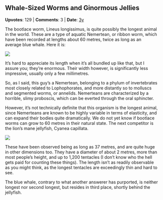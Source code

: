 ## Whale-Sized Worms and Ginormous Jellies
    
**Upvotes**: 129 | **Comments**: 3 | **Date**: [3y](https://www.quora.com/Which-is-the-longest-animal-of-the-world/answer/Gary-Meaney)

The bootlace worm, Lineus longissimus, is quite possibly the longest animal in the world. These are a type of aquatic Nemertean, or ribbon worm, which have been recorded at lengths about 60 metres, twice as long as an average blue whale. Here it is:

![](https://qph.fs.quoracdn.net/main-qimg-09309a0f3826db5d7a3b14c4f4bf96cc-lq)

It’s hard to appreciate its length when it’s all bundled up like that, but I assure you; they’re enormous. Their width however, is significantly less impressive, usually only a few millimetres.

So, as I said, this guy’s a Nemertean, belonging to a phylum of invertebrates most closely related to Lophophorates, and more distantly so to molluscs and segmented worms, or annelids. Nemerteans are characterized by a horrible, slimy proboscis, which can be everted through the oral sphincter.

However, it’s not technically definite that this organism is the longest animal, since Nemerteans are known to be highly variable in terms of elasticity, and can expand their bodies quite dramatically. We do not yet know if bootlace worms can grow to 60 metres in their natural state. The next competitor is the lion’s mane jellyfish, Cyanea capillata.

![](https://qph.fs.quoracdn.net/main-qimg-fccacedbd9e4c10dee41324cd9892840-lq)

These have been observed being as long as 37 metres, and are quite huge in other dimensions too. They have a diameter of about 2 metres, more than most people’s height, and up to 1,200 tentacles (I don’t know who the hell gets paid for counting these things). The length isn’t as readily observable as you might think, as the longest tentacles are exceedingly thin and hard to see.

The blue whale, contrary to what another answerer has purported, is neither longest nor second longest, but resides in third place, shortly behind the jellyfish.

